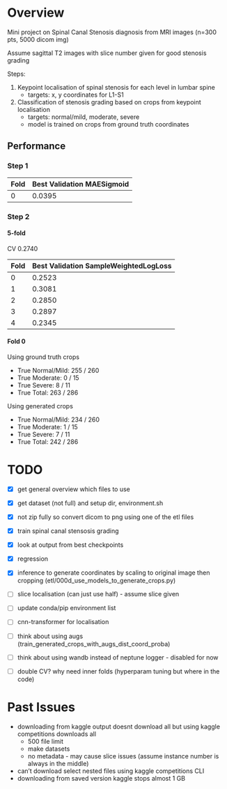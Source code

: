 # Overview
Mini project on Spinal Canal Stenosis diagnosis from MRI images (n=300 pts, 5000 dicom img)

Assume sagittal T2 images with slice number given for good stenosis grading

Steps:
1. Keypoint localisation of spinal stenosis for each level in lumbar spine
	- targets: x, y coordinates for L1-S1
2. Classification of stenosis grading based on crops from keypoint localisation
	- targets: normal/mild, moderate, severe
	- model is trained on crops from ground truth coordinates
	

## Performance
### Step 1

| Fold | Best Validation MAESigmoid |
|------|------------------------|
| 0    | 0.0395                 |

### Step 2
#### 5-fold
CV 0.2740

| Fold | Best Validation SampleWeightedLogLoss |
|------|------------------------|
| 0    | 0.2523                 |
| 1    | 0.3081                 |
| 2    | 0.2850                 |
| 3    | 0.2897                 |
| 4    | 0.2345                 |


#### Fold 0

Using ground truth crops
- True Normal/Mild: 255 / 260
- True Moderate: 0 / 15
- True Severe: 8 / 11
- True Total: 263 / 286

Using generated crops
- True Normal/Mild: 234 / 260
- True Moderate: 1 / 15
- True Severe: 7 / 11
- True Total: 242 / 286


# TODO
- [x] get general overview which files to use
- [x] get dataset (not full) and setup dir, environment.sh
- [x] not zip fully so convert dicom to png using one of the etl files
- [x] train spinal canal stensosis grading
- [x] look at output from best checkpoints
- [x] regression
- [x] inference to generate coordinates by scaling to original image then cropping (etl/000d_use_models_to_generate_crops.py)

- [ ] slice localisation (can just use half) - assume slice given
- [ ] update conda/pip environment list
- [ ] cnn-transformer for localisation
- [ ] think about using augs (train_generated_crops_with_augs_dist_coord_proba)
- [ ] think about using wandb instead of neptune logger - disabled for now
- [ ] double CV? why need inner folds (hyperparam tuning but where in the code)
	
	
# Past Issues
- downloading from kaggle output doesnt download all but using kaggle competitions downloads all
	- 500 file limit
	- make datasets
	- no metadata - may cause slice issues (assume instance number is always in the middle)
- can’t download select nested files using kaggle competitions CLI
- downloading from saved version kaggle stops almost 1 GB